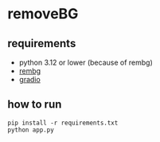 # removeBG

## requirements

- python 3.12 or lower (because of rembg)
- [rembg](https://github.com/danielgatis/rembg)
- [gradio](https://www.gradio.app/)

## how to run

```shell
pip install -r requirements.txt
python app.py
```
